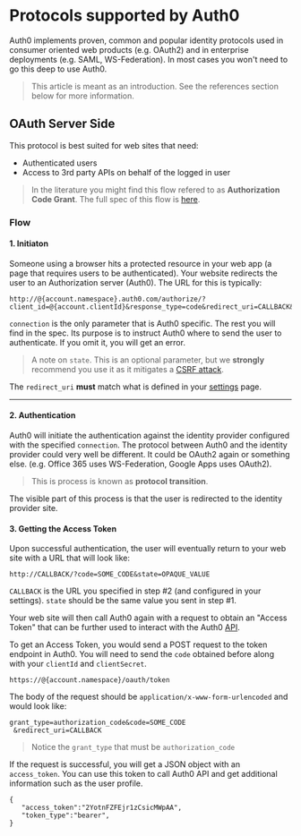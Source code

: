 # Protocols supported by Auth0 

Auth0 implements proven, common and popular identity protocols used in consumer oriented web products (e.g. OAuth2) and in enterprise deployments (e.g. SAML, WS-Federation). In most cases you won't need to go this deep to use Auth0.

>This article is meant as an introduction. See the references section below for more information. 

## OAuth Server Side

This protocol is best suited for web sites that need:

- Authenticated users
- Access to 3rd party APIs on behalf of the logged in user

> In the literature you might find this flow refered to as __Authorization Code Grant__. The full spec of this flow is [here](http://tools.ietf.org/html/rfc6749#section-4.1).

### Flow

#### 1. Initiaton

Someone using a browser hits a protected resource in your web app (a page that requires users to be authenticated). Your website redirects the user to an Authorization server (Auth0).  The URL for this is typically:
            
    http://@{account.namespace}.auth0.com/authorize/?client_id=@{account.clientId}&response_type=code&redirect_uri=CALLBACK&state=OPAQUE_VALUE&connection=YOUR_CONNECTION
    
 `connection` is the only parameter that is Auth0 specific. The rest you will find in the spec. Its purpose is to instruct Auth0 where to send the user to authenticate. If you omit it, you will get an error.

> A note on `state`. This is an optional parameter, but we __strongly__ recommend you use it as it mitigates a [CSRF attack](http://en.wikipedia.org/wiki/Cross-site_request_forgery).

The `redirect_uri` __must__ match what is defined in your [settings](https://app.auth0.com/#/settings) page.

---

#### 2. Authentication

Auth0 will initiate the authentication against the identity provider configured with the specified `connection`. The protocol between Auth0 and the identity provider could very well be different. It could be OAuth2 again or something else. (e.g. Office 365 uses WS-Federation, Google Apps uses OAuth2).

 > This is process is known as __protocol transition__.

The visible part of this process is that the user is redirected to the identity provider site.

#### 3. Getting the Access Token

Upon successful authentication, the user will eventually return to your web site with a URL that will look like:

    http://CALLBACK/?code=SOME_CODE&state=OPAQUE_VALUE

`CALLBACK` is the URL you specified in step #2 (and configured in your settings). `state` should be the same value you sent in step #1. 

Your web site will then call Auth0 again with a request to obtain an "Access Token" that can be further used to interact with the Auth0 [API](api-reference). 

To get an Access Token, you would send a POST request to the token endpoint in Auth0. You will need to send the `code` obtained before along with your `clientId` and `clientSecret`. 

    https://@{account.namespace}/oauth/token

The body of the request should be `application/x-www-form-urlencoded` and would look like:

	grant_type=authorization_code&code=SOME_CODE
     &redirect_uri=CALLBACK

> Notice the `grant_type` that must be `authorization_code` 

If the request is successful, you will get a JSON object with an `access_token`. You can use this token to call Auth0 API and get additional information such as the user profile.

	{
       "access_token":"2YotnFZFEjr1zCsicMWpAA",
       "token_type":"bearer",
    }

